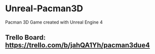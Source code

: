 # Unreal-Pacman3D
Pacman 3D Game created with Unreal Engine 4

## Trello Board: https://trello.com/b/jahQA1Yh/pacman3due4
